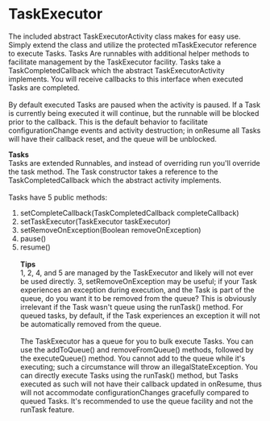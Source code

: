 TaskExecutor
===================

The included abstract TaskExecutorActivity class makes for easy use. Simply extend the class and utilize the protected mTaskExecutor reference to execute Tasks. Tasks 
Are runnables with additional helper methods to facilitate management by the TaskExecutor facility. Tasks take a TaskCompletedCallback which the abstract TaskExecutorActivity implements. You will 
receive callbacks to this interface when executed Tasks are completed.
<br><br>
By default executed Tasks are paused when the activity is paused. If a Task is currently being executed it will continue, but the runnable will be blocked prior to the callback. 
This is the default behavior to facilitate configurationChange events and activity destruction; in onResume all Tasks will 
have their callback reset, and the queue will be unblocked.

<b>Tasks</b><br>
Tasks are extended Runnables, and instead of overriding run you'll override the task method. The Task constructor takes a reference to the TaskCompletedCallback which the abstract activity implements.
<br><br>
Tasks have 5 public methods:<br>
1) setCompleteCallback(TaskCompletedCallback completeCallback)<br>
2) setTaskExecutor(TaskExecutor taskExecutor)<br>
3) setRemoveOnException(Boolean removeOnException)<br>
4) pause()<br>
5) resume()<br><br>
<b>Tips</b><br>
1, 2, 4, and 5 are managed by the TaskExecutor and likely will not ever be used directly. 3, setRemoveOnException may be useful; if your Task experiences an exception during 
execution, and the Task is part of the queue, do you want it to be removed from the queue? This is obviously irrelevant if the Task wasn't queue using the runTask() method. For queued tasks, by default, if the Task experiences an exception it will not be automatically removed from the queue.
<br><br>
The TaskExecutor has a queue for you to bulk execute Tasks. You can use the addToQueue() and removeFromQueue() methods, followed by the executeQueue() method. You cannot add to the queue while it's executing; such a circumstance will throw an illegalStateException. You can directly execute Tasks using the runTask() method, but Tasks 
executed as such will not have their callback updated in onResume, thus will not accommodate configurationChanges gracefully compared to queued Tasks. It's recommended to use the queue facility and not the runTask feature.